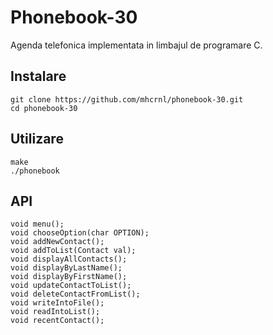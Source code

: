 # Phonebook-30
Agenda telefonica implementata in limbajul de programare C.

## Instalare
```
git clone https://github.com/mhcrnl/phonebook-30.git
cd phonebook-30
```

## Utilizare
```
make
./phonebook
```

## API
```
void menu();
void chooseOption(char OPTION);
void addNewContact();
void addToList(Contact val);
void displayAllContacts();
void displayByLastName();
void displayByFirstName();
void updateContactToList();
void deleteContactFromList();
void writeIntoFile();
void readIntoList();
void recentContact();
```

